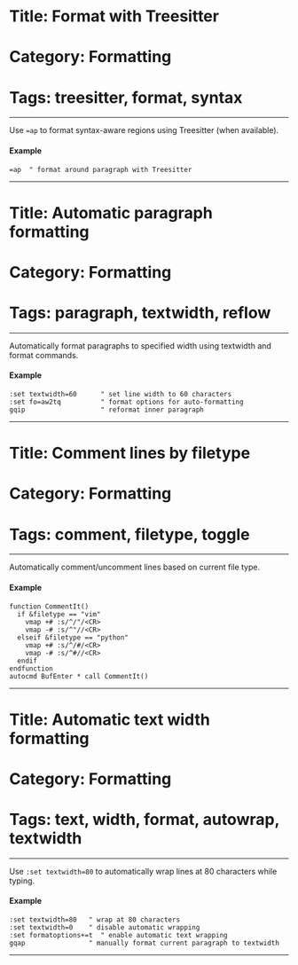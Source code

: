 # Title: Format with Treesitter
# Category: Formatting
# Tags: treesitter, format, syntax
---
Use `=ap` to format syntax-aware regions using Treesitter (when available).

#### Example

```vim
=ap  " format around paragraph with Treesitter
```
***
# Title: Automatic paragraph formatting
# Category: Formatting
# Tags: paragraph, textwidth, reflow
---
Automatically format paragraphs to specified width using textwidth and format commands.

#### Example

```vim
:set textwidth=60      " set line width to 60 characters
:set fo=aw2tq          " format options for auto-formatting
gqip                   " reformat inner paragraph
```
***
# Title: Comment lines by filetype
# Category: Formatting
# Tags: comment, filetype, toggle
---
Automatically comment/uncomment lines based on current file type.

#### Example

```vim
function CommentIt()
  if &filetype == "vim"
    vmap +# :s/^/"/<CR>
    vmap -# :s/^"//<CR>
  elseif &filetype == "python"
    vmap +# :s/^/#/<CR>
    vmap -# :s/^#//<CR>
  endif
endfunction
autocmd BufEnter * call CommentIt()
```
***
# Title: Automatic text width formatting
# Category: Formatting
# Tags: text, width, format, autowrap, textwidth
---
Use `:set textwidth=80` to automatically wrap lines at 80 characters while typing.

#### Example

```vim
:set textwidth=80   " wrap at 80 characters
:set textwidth=0    " disable automatic wrapping  
:set formatoptions+=t  " enable automatic text wrapping
gqap                " manually format current paragraph to textwidth
```
***